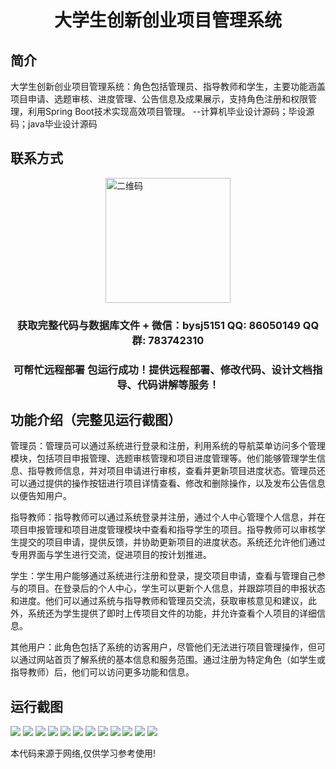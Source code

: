 <p><h1 align="center">大学生创新创业项目管理系统</h1></p>

## 简介
大学生创新创业项目管理系统：角色包括管理员、指导教师和学生，主要功能涵盖项目申请、选题审核、进度管理、公告信息及成果展示，支持角色注册和权限管理，利用Spring Boot技术实现高效项目管理。    --计算机毕业设计源码；毕设源码；java毕业设计源码


## 联系方式
<img src="https://bs-1329754181.cos.ap-shanghai.myqcloud.com/wx.jpg" alt="二维码" style="display: block; margin: 0 auto;" width="200px">
<p><h3 align="center">获取完整代码与数据库文件 + 微信：bysj5151 QQ: 86050149 QQ群: 783742310</h3></p>
<p><h3 align="center">可帮忙远程部署 包运行成功！提供远程部署、修改代码、设计文档指导、代码讲解等服务！</h3></p>

## 功能介绍（完整见运行截图）
管理员：管理员可以通过系统进行登录和注册，利用系统的导航菜单访问多个管理模块，包括项目申报管理、选题审核管理和项目进度管理等。他们能够管理学生信息、指导教师信息，并对项目申请进行审核，查看并更新项目进度状态。管理员还可以通过提供的操作按钮进行项目详情查看、修改和删除操作，以及发布公告信息以便告知用户。

指导教师：指导教师可以通过系统登录并注册，通过个人中心管理个人信息，并在项目申报管理和项目进度管理模块中查看和指导学生的项目。指导教师可以审核学生提交的项目申请，提供反馈，并协助更新项目的进度状态。系统还允许他们通过专用界面与学生进行交流，促进项目的按计划推进。

学生：学生用户能够通过系统进行注册和登录，提交项目申请，查看与管理自己参与的项目。在登录后的个人中心，学生可以更新个人信息，并跟踪项目的申报状态和进度。他们可以通过系统与指导教师和管理员交流，获取审核意见和建议，此外，系统还为学生提供了即时上传项目文件的功能，并允许查看个人项目的详细信息。

其他用户：此角色包括了系统的访客用户，尽管他们无法进行项目管理操作，但可以通过网站首页了解系统的基本信息和服务范围。通过注册为特定角色（如学生或指导教师）后，他们可以访问更多功能和信息。


## 运行截图
![](https://bs-1329754181.cos.ap-shanghai.myqcloud.com/spring/CollegeStudentInnovationEntrepreneurshipProjectManagementSystem/img/001.jpg)
![](https://bs-1329754181.cos.ap-shanghai.myqcloud.com/spring/CollegeStudentInnovationEntrepreneurshipProjectManagementSystem/img/002.jpg)
![](https://bs-1329754181.cos.ap-shanghai.myqcloud.com/spring/CollegeStudentInnovationEntrepreneurshipProjectManagementSystem/img/003.jpg)
![](https://bs-1329754181.cos.ap-shanghai.myqcloud.com/spring/CollegeStudentInnovationEntrepreneurshipProjectManagementSystem/img/004.jpg)
![](https://bs-1329754181.cos.ap-shanghai.myqcloud.com/spring/CollegeStudentInnovationEntrepreneurshipProjectManagementSystem/img/005.jpg)
![](https://bs-1329754181.cos.ap-shanghai.myqcloud.com/spring/CollegeStudentInnovationEntrepreneurshipProjectManagementSystem/img/006.jpg)
![](https://bs-1329754181.cos.ap-shanghai.myqcloud.com/spring/CollegeStudentInnovationEntrepreneurshipProjectManagementSystem/img/007.jpg)
![](https://bs-1329754181.cos.ap-shanghai.myqcloud.com/spring/CollegeStudentInnovationEntrepreneurshipProjectManagementSystem/img/008.jpg)
![](https://bs-1329754181.cos.ap-shanghai.myqcloud.com/spring/CollegeStudentInnovationEntrepreneurshipProjectManagementSystem/img/009.jpg)
![](https://bs-1329754181.cos.ap-shanghai.myqcloud.com/spring/CollegeStudentInnovationEntrepreneurshipProjectManagementSystem/img/010.jpg)
![](https://bs-1329754181.cos.ap-shanghai.myqcloud.com/spring/CollegeStudentInnovationEntrepreneurshipProjectManagementSystem/img/011.jpg)
![](https://bs-1329754181.cos.ap-shanghai.myqcloud.com/spring/CollegeStudentInnovationEntrepreneurshipProjectManagementSystem/img/012.jpg)

<p>本代码来源于网络,仅供学习参考使用!</p>

